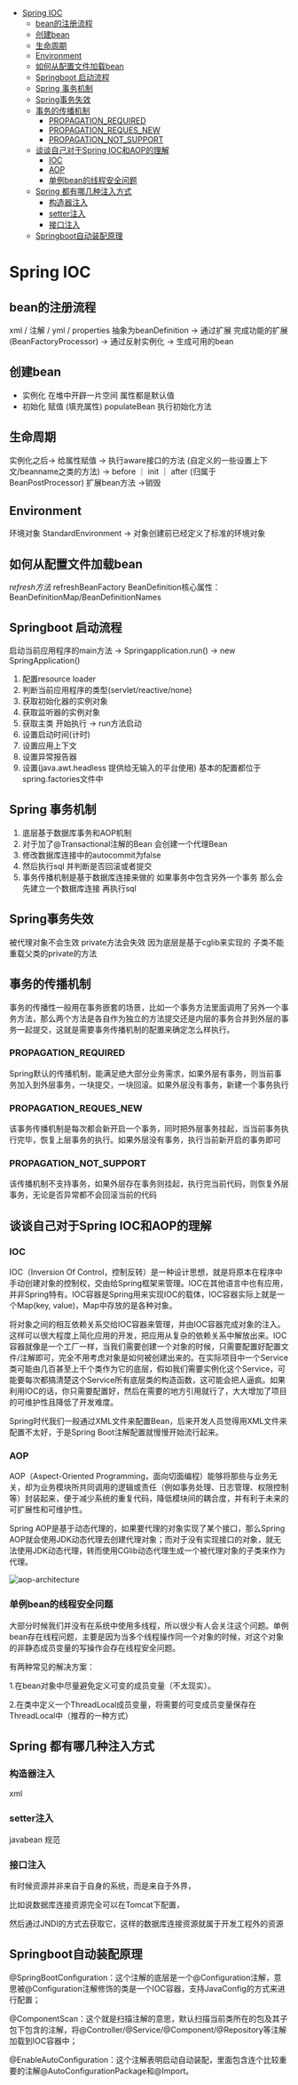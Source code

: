 - [Spring IOC](#spring-ioc)
  - [bean的注册流程](#bean的注册流程)
  - [创建bean](#创建bean)
  - [生命周期](#生命周期)
  - [Environment](#environment)
  - [如何从配置文件加载bean](#如何从配置文件加载bean)
  - [Springboot 启动流程](#springboot-启动流程)
  - [Spring 事务机制](#spring-事务机制)
  - [Spring事务失效](#spring事务失效)
  - [事务的传播机制](#事务的传播机制)
    - [PROPAGATION_REQUIRED](#propagation_required)
    - [PROPAGATION_REQUES_NEW](#propagation_reques_new)
    - [PROPAGATION_NOT_SUPPORT](#propagation_not_support)
  - [谈谈自己对于Spring IOC和AOP的理解](#谈谈自己对于spring-ioc和aop的理解)
    - [IOC](#ioc)
    - [AOP](#aop)
    - [单例bean的线程安全问题](#单例bean的线程安全问题)
  - [Spring 都有哪几种注入方式](#spring-都有哪几种注入方式)
    - [构造器注入](#构造器注入)
    - [setter注入](#setter注入)
    - [接口注入](#接口注入)
  - [Springboot自动装配原理](#springboot自动装配原理)


# Spring IOC

## bean的注册流程

xml / 注解 / yml / properties 抽象为beanDefinition -> 通过扩展 完成功能的扩展(BeanFactoryProcessor) -> 通过反射实例化 -> 生成可用的bean

## 创建bean

- 实例化
  在堆中开辟一片空间 属性都是默认值 
- 初始化
  赋值 (填充属性) populateBean
  执行初始化方法

## 生命周期

实例化之后-> 给属性赋值 -> 执行aware接口的方法 (自定义的一些设置上下文/beanname之类的方法) -> before ｜ init ｜ after (归属于BeanPostProcessor) 扩展bean方法 ->销毁

## Environment

环境对象 StandardEnvironment -> 对象创建前已经定义了标准的环境对象

## 如何从配置文件加载bean

*refresh方法*
refreshBeanFactory
BeanDefinition核心属性：
BeanDefinitionMap/BeanDefinitionNames

## Springboot 启动流程

启动当前应用程序的main方法 
-> Springapplication.run() 
-> new SpringApplication()
  1. 配置resource loader
  2. 判断当前应用程序的类型(servlet/reactive/none)
  3. 获取初始化器的实例对象
  4. 获取监听器的实例对象
  5. 获取主类 开始执行
-> run方法启动
  1. 设置启动时间(计时)
  2. 设置应用上下文
  3. 设置异常报告器
  4. 设置(java.awt.headless 提供给无输入的平台使用)
基本的配置都位于spring.factories文件中 

## Spring 事务机制

1. 底层基于数据库事务和AOP机制
2. 对于加了@Transactional注解的Bean 会创建一个代理Bean
3. 修改数据库连接中的autocommit为false
4. 然后执行sql 并判断是否回滚或者提交
5. 事务传播机制是基于数据库连接来做的 如果事务中包含另外一个事务 那么会先建立一个数据库连接 再执行sql

## Spring事务失效

被代理对象不会生效
private方法会失效 因为底层是基于cglib来实现的 子类不能重载父类的private的方法

## 事务的传播机制

事务的传播性一般用在事务嵌套的场景，比如一个事务方法里面调用了另外一个事务方法，那么两个方法是各自作为独立的方法提交还是内层的事务合并到外层的事务一起提交，这就是需要事务传播机制的配置来确定怎么样执行。

### PROPAGATION_REQUIRED

Spring默认的传播机制，能满足绝大部分业务需求，如果外层有事务，则当前事务加入到外层事务，一块提交，一块回滚。如果外层没有事务，新建一个事务执行

### PROPAGATION_REQUES_NEW

该事务传播机制是每次都会新开启一个事务，同时把外层事务挂起，当当前事务执行完毕，恢复上层事务的执行。如果外层没有事务，执行当前新开启的事务即可

### PROPAGATION_NOT_SUPPORT

该传播机制不支持事务，如果外层存在事务则挂起，执行完当前代码，则恢复外层事务，无论是否异常都不会回滚当前的代码

## 谈谈自己对于Spring IOC和AOP的理解

### IOC

IOC（Inversion Of Control，控制反转）是一种设计思想，就是将原本在程序中手动创建对象的控制权，交由给Spring框架来管理。IOC在其他语言中也有应用，并非Spring特有。IOC容器是Spring用来实现IOC的载体，IOC容器实际上就是一个Map(key, value)，Map中存放的是各种对象。

将对象之间的相互依赖关系交给IOC容器来管理，并由IOC容器完成对象的注入。这样可以很大程度上简化应用的开发，把应用从复杂的依赖关系中解放出来。IOC容器就像是一个工厂一样，当我们需要创建一个对象的时候，只需要配置好配置文件/注解即可，完全不用考虑对象是如何被创建出来的。在实际项目中一个Service类可能由几百甚至上千个类作为它的底层，假如我们需要实例化这个Service，可能要每次都搞清楚这个Service所有底层类的构造函数，这可能会把人逼疯。如果利用IOC的话，你只需要配置好，然后在需要的地方引用就行了，大大增加了项目的可维护性且降低了开发难度。

Spring时代我们一般通过XML文件来配置Bean，后来开发人员觉得用XML文件来配置不太好，于是Spring Boot注解配置就慢慢开始流行起来。

### AOP

AOP（Aspect-Oriented Programming，面向切面编程）能够将那些与业务无关，却为业务模块所共同调用的逻辑或责任（例如事务处理、日志管理、权限控制等）封装起来，便于减少系统的重复代码，降低模块间的耦合度，并有利于未来的可扩展性和可维护性。

Spring AOP是基于动态代理的，如果要代理的对象实现了某个接口，那么Spring AOP就会使用JDK动态代理去创建代理对象；而对于没有实现接口的对象，就无法使用JDK动态代理，转而使用CGlib动态代理生成一个被代理对象的子类来作为代理。

![aop-architecture](./../static/img/aop.png)

### 单例bean的线程安全问题

大部分时候我们并没有在系统中使用多线程，所以很少有人会关注这个问题。单例bean存在线程问题，主要是因为当多个线程操作同一个对象的时候，对这个对象的非静态成员变量的写操作会存在线程安全问题。

有两种常见的解决方案：

1.在bean对象中尽量避免定义可变的成员变量（不太现实）。

2.在类中定义一个ThreadLocal成员变量，将需要的可变成员变量保存在ThreadLocal中（推荐的一种方式）

## Spring 都有哪几种注入方式

### 构造器注入

xml

### setter注入

javabean 规范

### 接口注入

有时候资源并非来自于自身的系统，而是来自于外界，

比如说数据库连接资源完全可以在Tomcat下配置，

然后通过JNDI的方式去获取它，这样的数据库连接资源就属于开发工程外的资源

## Springboot自动装配原理

@SpringBootConfiguration：这个注解的底层是一个@Configuration注解，意思被@Configuration注解修饰的类是一个IOC容器，支持JavaConfig的方式来进行配置；

@ComponentScan：这个就是扫描注解的意思，默认扫描当前类所在的包及其子包下包含的注解，将@Controller/@Service/@Component/@Repository等注解加载到IOC容器中；

@EnableAutoConfiguration：这个注解表明启动自动装配，里面包含连个比较重要的注解@AutoConfigurationPackage和@Import。

